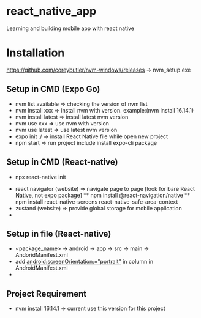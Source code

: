 # react_native_app
Learning and building mobile app with react native

# Installation 
https://github.com/coreybutler/nvm-windows/releases -> nvm_setup.exe

## Setup in CMD (Expo Go)
- nvm list available => checking the version of nvm list
- nvm install xxx => install nvm with version. example:(nvm install 16.14.1)
- nvm install latest => install latest nvm version
- nvm use xxx => use nvm with version 
- nvm use latest => use latest nvm version
- expo init ./ => install React Native file while open new project
- npm start => run project include install expo-cli package

## Setup in CMD (React-native)
* npx react-native init <package-name>
- react navigator (website) => navigate page to page [look for bare React Native, not expo package]
** npm install @react-navigation/native
** npm install react-native-screens react-native-safe-area-context
- zustand (website) => provide global storage for mobile application
- 

## Setup in file (React-native)
- <package_name> -> android -> app -> src -> main -> AndoridManifest.xml
- add <android:screenOrientation:="portrait"> in <activity> column in AndroidManifest.xml
- 

## Project Requirement 
- nvm install 16.14.1 => current use this version for this project


